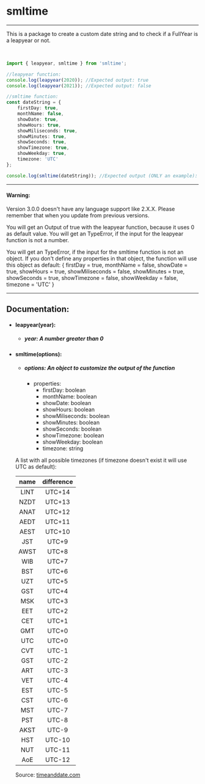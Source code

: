 # smltime

---

This is a package to create a custom date string and to check if a FullYear is a leapyear or not.

<br>

```ts
import { leapyear, smltime } from 'smltime';

//leapyear function:
console.log(leapyear(2020)); //Expected output: true
console.log(leapyear(2021)); //Expected output: false

//smltime function:
const dateString = {
    firstDay: true,
    monthName: false,
    showDate: true,
    showHours: true,
    showMiliseconds: true,
    showMinutes: true,
    showSeconds: true,
    showTimezone: true,
    showWeekday: true,
    timezone: 'UTC'
};

console.log(smltime(dateString)); //Expected output (ONLY an example): 'Monday, 15.02.2021 00:35:07:1001 UTC'
```

---

#### Warning:

Version 3.0.0 doesn't have any language support like 2.X.X. Please remember that when you update from previous versions.

You will get an Output of true with the leapyear function, because it uses 0 as default value.
You will get an TypeError, if the input for the leapyear function is not a number.

You will get an TypeError, if the input for the smltime function is not an object.
If you don't define any properties in that object, the function will use this object as default: {
    firstDay = true,
    monthName = false,
    showDate = true,
    showHours = true,
    showMiliseconds = false,
    showMinutes = true,
    showSeconds = true,
    showTimezone = false,
    showWeekday = false,
    timezone = 'UTC'
}

---

## Documentation:

- #### leapyear(year):
    - ##### year: A number greater than 0

- #### smltime(options):
    - ##### options: An object to customize the output of the function
        - properties: 
            - firstDay: boolean
            - monthName: boolean
            - showDate: boolean
            - showHours: boolean
            - showMiliseconds: boolean
            - showMinutes: boolean
            - showSeconds: boolean
            - showTimezone: boolean
            - showWeekday: boolean
            - timezone: string

    A list with all possible timezones (if timezone doesn't exist it will use UTC as default):
    
    | name | difference |
    | :---: | :---: |
    | LINT | UTC+14 |
    | NZDT | UTC+13 |
    | ANAT | UTC+12 |
    | AEDT | UTC+11 |
    | AEST | UTC+10 |
    | JST | UTC+9 |
    | AWST | UTC+8 |
    | WIB | UTC+7 |
    | BST | UTC+6 |
    | UZT | UTC+5 |
    | GST | UTC+4 |
    | MSK | UTC+3 |
    | EET | UTC+2 |
    | CET | UTC+1 |
    | GMT | UTC+0 |
    | UTC | UTC+0 |
    | CVT | UTC-1 |
    | GST | UTC-2 |
    | ART | UTC-3 |
    | VET | UTC-4 |
    | EST | UTC-5 |
    | CST | UTC-6 |
    | MST | UTC-7 |
    | PST | UTC-8 |
    | AKST | UTC-9 |
    | HST | UTC-10 |
    | NUT | UTC-11 |
    | AoE | UTC-12 |

    Source: [timeanddate.com](https://www.timeanddate.com/time/current-number-time-zones.html)